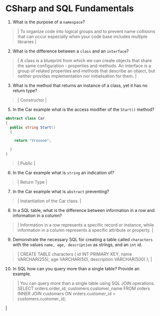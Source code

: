 # CSharp and SQL Fundamentals
01. What is the purpose of a `namespace`?

  > | To organize code into logical groups and to prevent name collisions that can occur especially when your code base includes multiple libraries |

02. What is the difference between a `class` and an `interface`?

  > | A class is a blueprint from which we can create objects that share the same configuration - properties and methods. An interface is a group of related properties and methods that describe an object, but neither provides implementation nor initialisation for them. |

03. What is the method that returns an instance of a class, yet it has no return type?

  > | Constructor |

05. In the Car example what is the access modifier of the `Start()` method?

  ```c#
  abstract class Car
  {
    public string Start()
    {

      return "Vroooom";

    }
  }
  ```

  > | Public |

06. In the Car example what is `string` an indication of?

  > | Return Type |

07. In the Car example what is `abstract` preventing?

  > | Instantiation of the Car class. |

08. In a SQL table, what is the difference between information in a row and information in a column?

  > | Information in a row represents a specific record or instance, while information in a column represents a specific attribute or property. |

09. Demonstrate the necessary SQL for creating a table called `characters` with the values `name, age, description` as strings, and an `int` id.

  > | CREATE TABLE characters (
      id INT PRIMARY KEY,
      name VARCHAR(255),
      age VARCHAR(50),
      description VARCHAR(500)
      ); |

10. In SQL how can you query more than a single table? Provide an example.

  > | You can query more than a single table using SQL JOIN operations. 
    SELECT
    orders.order_id,
    customers.customer_name
    FROM
    orders
    INNER JOIN
    customers ON orders.customer_id = customers.customer_id;

   |
